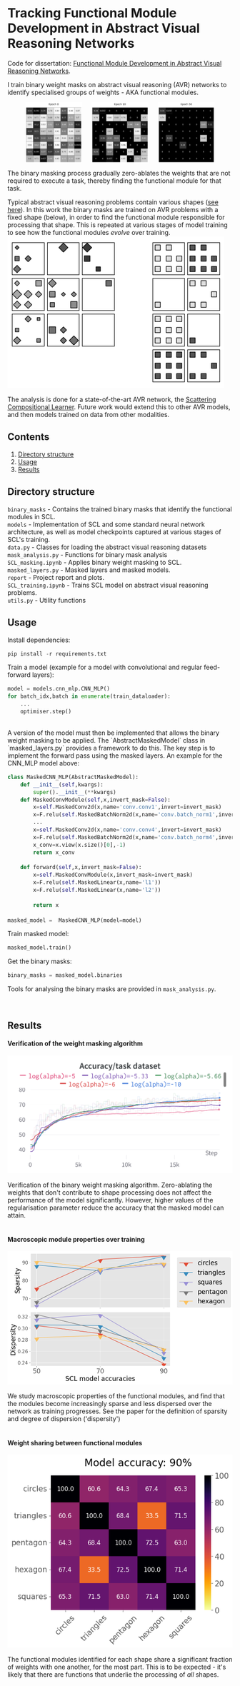# Tracking Functional Module Development in Abstract Visual Reasoning Networks

Code for dissertation: [Functional Module Development in Abstract Visual Reasoning Networks](https://drive.google.com/file/d/1CHhiasb4b5wZ8tKvAXu-2gEgDP7IO4wj/view?usp=sharing).

I train binary weight masks on abstract visual reasoning (AVR) networks to identify specialised groups of weights - AKA functional modules.

<figure style="text-align: center;">
<div style="display: flex; justify-content: space-between;">
  <img src="report/report_plots/BWM_graphic/Epoch_0.png" alt="Epoch 0" width="30%" />
  <img src="report/report_plots/BWM_graphic/Epoch_10.png" alt="Epoch 10" width="30%" />
  <img src="report/report_plots/BWM_graphic/Epoch_50.png" alt="Epoch 50" width="30%" />
</div>
</figure>

The binary masking process gradually zero-ablates the weights that are not required to execute a task, thereby finding the functional module for that task.

Typical abstract visual reasoning problems contain various shapes ([see here](https://github.com/WellyZhang/RAVEN)). In this work the binary masks are trained on AVR problems with a fixed shape (below), in order to find the functional module responsible for processing that shape. This is repeated at various stages of model training to see how the functional modules *evolve* over training.
<br>
![alt text](report/report_plots/problem_instances/squares.png)


The analysis is done for a state-of-the-art AVR network, the [Scattering Compositional Learner](https://arxiv.org/abs/2007.04212). Future work would extend this to other AVR models, and then models trained on data from other modalities. 


## Contents
1. [Directory structure](##directory-structure)
2. [Usage](##usage)
3. [Results](##results-overview)

## Directory structure

`binary_masks` - Contains the trained binary masks that identify the functional modules in SCL. \
`models` - Implementation of SCL and some standard neural network architecture, as well as model checkpoints captured at various stages of SCL's training.  \
`data.py` - Classes for loading the abstract visual reasoning datasets \
`mask_analysis.py` - Functions for binary mask analysis \
`SCL_masking.ipynb` - Applies binary weight masking to SCL. \
`masked_layers.py` - Masked layers and masked models. \
`report` - Project report and plots. \
`SCL_training.ipynb` - Trains SCL model on abstract visual reasoning problems. \
`utils.py` - Utility functions 


## Usage

Install dependencies:
```python
pip install -r requirements.txt
```

Train a model (example for a model with convolutional and regular feed-forward layers): 
```python
model = models.cnn_mlp.CNN_MLP()
for batch_idx,batch in enumerate(train_dataloader):
    ...
    optimiser.step()
```
<br>
A version of the model must then be implemented that allows the binary weight masking to be applied. The `AbstractMaskedModel` class in `masked_layers.py` provides a framework to do this. The key step is to implement the forward pass using the masked layers. An example for the CNN_MLP model above:

```python
class MaskedCNN_MLP(AbstractMaskedModel):
    def __init__(self,kwargs):
        super().__init__(**kwargs)
    def MaskedConvModule(self,x,invert_mask=False):
        x=self.MaskedConv2d(x,name='conv.conv1',invert=invert_mask)
        x=F.relu(self.MaskedBatchNorm2d(x,name='conv.batch_norm1',invert=invert_mask))
        ...
        x=self.MaskedConv2d(x,name='conv.conv4',invert=invert_mask)
        x=F.relu(self.MaskedBatchNorm2d(x,name='conv.batch_norm4',invert=invert_mask))
        x_conv=x.view(x.size()[0],-1)
        return x_conv

    def forward(self,x,invert_mask=False):
        x=self.MaskedConvModule(x,invert_mask=invert_mask)
        x=F.relu(self.MaskedLinear(x,name='l1'))
        x=F.relu(self.MaskedLinear(x,name='l2'))

        return x

masked_model =  MaskedCNN_MLP(model=model)
```

Train masked model:
```python
masked_model.train()
```

Get the binary masks:
```python
binary_masks = masked_model.binaries
```

Tools for analysing the binary masks are provided in `mask_analysis.py`.  

<br>


## Results


#### Verification of the weight masking algorithm
![alt text](report/report_plots/training_curves/SCL_90_trainingcurves_task.png)

Verification of the binary weight masking algorithm. Zero-ablating the weights that don't contribute to shape processing does not affect the performance of the model significantly. However, higher values of the regularisation parameter reduce the accuracy that the masked model can attain.
<br><br>

#### Macroscopic module properties over training

![alt text](report/report_plots/line_plots.png)

We study macroscopic properties of the functional modules, and find that the modules become increasingly sparse and less dispersed over the network as training progresses. See the paper for the definition of sparsity and degree of dispersion ('dispersity')
<br><br>

#### Weight sharing between functional modules

![alt text](report/report_plots/sharing_matrices/SCL_90.png)

The functional modules identified for each shape share a significant fraction of weights with one another, for the most part. This is to be expected - it's likely that there are functions that underlie the processing of *all* shapes.

